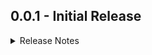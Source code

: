 ## 0.0.1 - Initial Release

<details>
<summary>Release Notes</summary>

### Overview

This is the initial release of the `get_storage_pro` package, aimed at simplifying the process of storing and retrieving objects in Flutter applications using the `get_storage` package.

### Key Features

- Provides utility methods for storing and retrieving objects directly to/from storage.
- Supports storing single objects, lists of objects, and fetching single or multiple objects from storage.
- Automatically handles object serialization and deserialization, eliminating the need for manual conversion to/from maps.
- Introduces the `CommonDataClass` base class for model classes, making it easier to define and manage data models.

### Future Plans

In future releases, we plan to add additional features and improvements, including:

- Enhanced error handling and error reporting.
- Support for more advanced data manipulation operations.
- Optimization and performance enhancements.
- Expanded documentation and examples to make usage even easier.

### Contributions

This package is open-source, and contributions are welcome! Feel free to fork the repository and contribute improvements, bug fixes, or new features. Pull requests will be actively reviewed and accepted after verification.

Thank you for using `get_storage_pro`!

</details>
